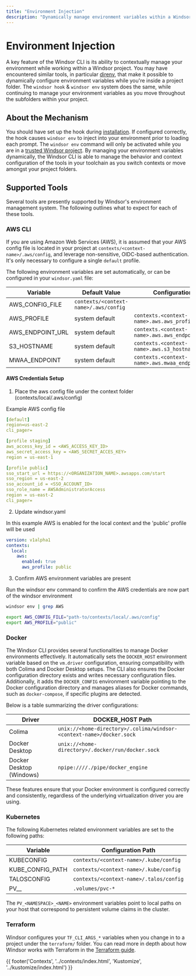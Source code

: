 ```yaml
---
title: "Environment Injection"
description: "Dynamically manage environment variables within a Windsor project using the Windsor CLI."
---
```

# Environment Injection
A key feature of the Windsor CLI is its ability to contextually manage your environment while working within a Windsor project. You may have encountered similar tools, in particular [direnv](https://github.com/direnv/direnv), that make it possible to dynamically configure environment variables while you're inside a project folder. The `windsor hook` & `windsor env` system does the same, while continuing to manage your environment variables as you move throughout the subfolders within your project.

## About the Mechanism
You should have set up the hook during [installation](../install.md). If configured correctly, the hook causes `windsor env` to inject into your environment prior to loading each prompt. The `windsor env` command will only be activated while you are in a [trusted Windsor project](../security/trusted-folders.md). By managing your environment variables dynamically, the Windsor CLI is able to manage the behavior and context configuration of the tools in your toolchain as you switch contexts or move amongst your project folders.

## Supported Tools
Several tools are presently supported by Windsor's environment management system. The following outlines what to expect for each of these tools.

### AWS CLI
If you are using Amazon Web Services (AWS), it is assumed that your AWS config file is located in your project at `contexts/<context-name>/.aws/config`, and leverage non-sensitive, OIDC-based authentication. It's only necessary to configure a single `default` profile.

The following environment variables are set automatically, or can be configured in your `windsor.yaml` file:

| Variable         | Default Value                          | Configuration                                      |
|------------------|----------------------------------------|----------------------------------------------------|
| AWS_CONFIG_FILE  | `contexts/<context-name>/.aws/config`  |                                                    |
| AWS_PROFILE      | system default                         | `contexts.<context-name>.aws.aws_profile`          |
| AWS_ENDPOINT_URL | system default                         | `contexts.<context-name>.aws.aws_endpoint_url`     |
| S3_HOSTNAME      | system default                         | `contexts.<context-name>.aws.s3_hostname`          |
| MWAA_ENDPOINT    | system default                         | `contexts.<context-name>.aws.mwaa_endpoint`        |


#### AWS Credentials Setup
  1. Place the aws config file under the context folder (contexts/local/.aws/config)

  Example AWS config file

  ```yaml
  [default]
  region=us-east-2
  cli_pager=

  [profile staging]
  aws_access_key_id = <AWS_ACCESS_KEY_ID>
  aws_secret_access_key = <AWS_SECRET_ACCES_KEY>
  region = us-east-1

  [profile public]
  sso_start_url = https://<ORGANIZATION_NAME>.awsapps.com/start
  sso_region = us-east-2
  sso_account_id = <SSO_ACCOUNT_ID>
  sso_role_name = AWSAdministratorAccess
  region = us-east-2
  cli_pager=
  ```
  2. Update windsor.yaml

  In this example AWS is enabled for the local context and the 'public' profile will be used

  ```yaml
  version: v1alpha1
  contexts:
    local:
      aws:
        enabled: true
        aws_profile: public
  ```

  3. Confirm AWS environment variables are present

  Run the windsor env command to confirm the AWS credentials are now part of the windsor environment
  
  ```bash
  windsor env | grep AWS

  export AWS_CONFIG_FILE="path-to/contexts/local/.aws/config"
  export AWS_PROFILE="public"
  ```

### Docker
The Windsor CLI provides several functionalities to manage Docker environments effectively. It automatically sets the `DOCKER_HOST` environment variable based on the `vm.driver` configuration, ensuring compatibility with both Colima and Docker Desktop setups. The CLI also ensures the Docker configuration directory exists and writes necessary configuration files. Additionally, it adds the `DOCKER_CONFIG` environment variable pointing to the Docker configuration directory and manages aliases for Docker commands, such as `docker-compose`, if specific plugins are detected.

Below is a table summarizing the driver configurations:

| Driver                  | DOCKER_HOST Path                                                      |
|-------------------------|-----------------------------------------------------------------------|
| Colima                  | `unix://<home-directory>/.colima/windsor-<context-name>/docker.sock`  |
| Docker Desktop | `unix://<home-directory>/.docker/run/docker.sock`                              |
| Docker Desktop (Windows) | `npipe:////./pipe/docker_engine`                                     |

These features ensure that your Docker environment is configured correctly and consistently, regardless of the underlying virtualization driver you are using.

### Kubernetes
The following Kubernetes related environment variables are set to the following paths:

| Variable            | Configuration Path                          |
|---------------------|---------------------------------------------|
| KUBECONFIG          | `contexts/<context-name>/.kube/config`      |
| KUBE_CONFIG_PATH    | `contexts/<context-name>/.kube/config`      |
| TALOSCONFIG         | `contexts/<context-name>/.talos/config`     |
| PV_<NAMESPACE>_<NAME> | `.volumes/pvc-*`                          |

The `PV_<NAMESPACE>_<NAME>` environment variables point to local paths on your host that correspond to persistent volume claims in the cluster.

### Terraform
Windsor configures your `TF_CLI_ARGS_*` variables when you change in to a project under the `terraform/` folder. You can read more in depth about how Windsor works with Terraform in the [Terraform guide](terraform.md).


<div>
  {{ footer('Contexts', '../contexts/index.html', 'Kustomize', '../kustomize/index.html') }}
</div>

<script>
  document.getElementById('previousButton').addEventListener('click', function() {
    window.location.href = '../contexts/index.html'; 
  });
  document.getElementById('nextButton').addEventListener('click', function() {
    window.location.href = '../kustomize/index.html'; 
  });
</script>

